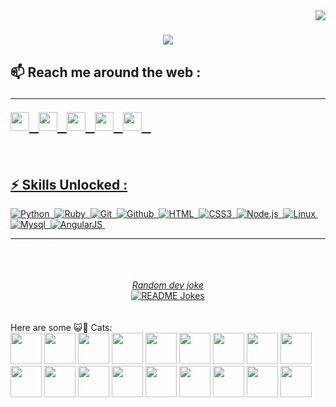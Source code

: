 
<!--
**sudoaditya/sudoaditya** is a ✨ _special_ ✨ repository because its `README.md` (this file) appears on your GitHub profile.

Here are some ideas to get you started:

- 🔭 I’m currently working on ...
- 🌱 I’m currently learning ...
- 👯 I’m looking to collaborate on ...
- 🤔 I’m looking for help with ...
- 💬 Ask me about ...
- 📫 How to reach me: ...
- 😄 Pronouns: ...
- ⚡ Fun fact: ...
-->
<img align="right" src="https://visitor-badge.laobi.icu/badge?page_id=sudoaditya.sudoaditya">

<h1 align="center">
  <a href="https://git.io/typing-svg">
    <img src="https://readme-typing-svg.herokuapp.com/?lines=Hello+World!+👋;I+am+Aditya+Raj..&center=true&size=30">
</a>
</h1>

##  📫 Reach me around the web :  <hr><p><a href="https://www.linkedin.com/in/sudoaditya/"><img src="https://img.shields.io/badge/-LinkedIn-blue?&style=flat&logo=linkedin&logoColor=white" height=30/a>&nbsp;&nbsp;&nbsp;<a href="https://www.hackerrank.com/sudoaditya"><img src="https://img.shields.io/badge/-Hackerrank-green?&style=flat&logo=hackerrank&logoColor=white" height=30/a>&nbsp;&nbsp;&nbsp;<a href="https://www.instagram.com/the_adityaraj/"><img src="https://img.shields.io/badge/-Instagram-blue?&style=flat&logo=instagram&logoColor=white" height=30/a>&nbsp;&nbsp;&nbsp;<a href="https://adityaraj.ga"><img src="https://img.shields.io/badge/-Portfolio-orange?&style=flat&logo=internet-explorer&logoColor=white" height=30/a>&nbsp;&nbsp;&nbsp;<a href="mailto:adityaraj0@outlook.com"><img src="https://img.shields.io/badge/-E mail-red?&style=flat&logo=gmail&logoColor=white" height=30/a>&nbsp;&nbsp;&nbsp;
</p>
</br>

 ## ⚡ Skills Unlocked :
  ![Python](https://img.shields.io/static/v1?label=&message=Python&style=for-the-badge&color=3776AB&logo=python&logoColor=FFFFFF)&nbsp;
  ![Ruby](https://img.shields.io/static/v1?label=&message=Ruby&style=for-the-badge&color=CC342D&logo=ruby&logoColor=FFFFFF)&nbsp;
  ![Git](https://img.shields.io/static/v1?label=&message=Git&style=for-the-badge&color=F05032&logo=git&logoColor=FFFFFF)&nbsp;
  ![Github](https://img.shields.io/static/v1?label=&message=Github&style=for-the-badge&color=181710&logo=github&logoColor=FFFFFF)&nbsp;
  ![HTML](https://img.shields.io/static/v1?label=&message=HTML&style=for-the-badge&color=ff751a&logo=HTML5&logoColor=FFFFFF)&nbsp;
  ![CSS3](https://img.shields.io/static/v1?label=&message=CSS&style=for-the-badge&color=1572B6&logo=css3&logoColor=FFFFFF)&nbsp;
  ![Node.js](https://img.shields.io/static/v1?label=&message=Node.js&style=for-the-badge&color=339933&logo=nodedotjs&logoColor=FFFFFF)&nbsp;
  ![Linux](https://img.shields.io/static/v1?label=&message=Linux&style=for-the-badge&color=FCC624&logo=linux&logoColor=FFFFFF)&nbsp;
  ![Mysql](https://img.shields.io/static/v1?label=&message=Mysql&style=for-the-badge&color=4479A1&logo=mysql&logoColor=FFFFFF)&nbsp;
  ![AngularJS](https://img.shields.io/static/v1?label=&message=AngularJS&style=for-the-badge&color=E23237&logo=angularjs&logoColor=FFFFFF)&nbsp;
  <hr>
</br>



<br>
<br>
<div align="center">
<i>Random dev joke</i><br>
<a href="https://readme-jokes.vercel.app"><img align="center" src="https://readme-jokes.vercel.app/api?bgColor=%23073b4c&textColor=%2306d6a0&aColor=%2306d6a0&borderColor=%2306d6a0" alt="README Jokes"></a>
</div>

<br>
<br>
Here are some 😺🐾 Cats:

<div>
    <img src="https://media.giphy.com/media/BXjqytvu9bKzCUHdzz/giphy.gif" width="50" height="50"/>
    <img src="https://media.giphy.com/media/VgCDAzcKvsR6OM0uWg/giphy.gif" width="50" height="50"/>
    <img src="https://media.giphy.com/media/cmgAyICMLiK63JCtd6/giphy.gif" width="50" height="50"/>
    <img src="https://media.giphy.com/media/4BJCvMoLPePq8/giphy.gif" width="50" height="50"/>
    <img src="https://media.giphy.com/media/eLv7gJpxqiQtbNNQUe/giphy.gif" width="50" height="50"/>
    <img src="https://media.giphy.com/media/x49DCuOOBiurrmlEov/giphy.gif" width="50" height="50"/>
    <img src="https://media.giphy.com/media/URf92EOSgqX9pNiBSb/giphy.gif" width="50" height="50"/>
    <img src="https://media.giphy.com/media/8cMMs939wIlDWO8pB7/giphy.gif" width="50" height="50"/>
    <img src="https://media.giphy.com/media/swOZAChEoj8vS/giphy.gif" width="50" height="50"/>
    <img src="https://media.giphy.com/media/H1jSPXCJmo8AZi3gdP/giphy.gif" width="50" height="50"/>
    <img src="https://media.giphy.com/media/fikiml0dKfRQ2ZS08E/giphy.gif" width="50" height="50"/>
    <img src="https://media.giphy.com/media/yfg3Donrvt2E7ntAJk/giphy.gif" width="50" height="50"/>
    <img src="https://media.giphy.com/media/Zb01D6H0OLn8mzIKW2/giphy.gif" width="50" height="50"/>
    <img src="https://media.giphy.com/media/rjEvcpFPBq5K79U2n2/giphy.gif" width="50" height="50"/>
    <img src="https://media.giphy.com/media/fhAoxYXsumGzTLQ8gz/giphy.gif" width="50" height="50"/>
    <img src="https://media.giphy.com/media/zjU7Dfj2QjSHYYdJZr/giphy.gif" width="50" height="50"/>
    <img src="https://media.giphy.com/media/T2eEL8dpL9U8CuNbjO/giphy.gif" width="50" height="50"/>
    <img src="https://media.giphy.com/media/LMtBpRZqXvPKSAZSnA/giphy.gif" width="50" height="50"/>
</div>
